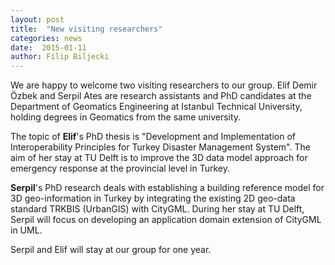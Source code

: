 ```yaml
---
layout: post
title:  "New visiting researchers"
categories: news
date:  2015-01-11
author: Filip Biljecki
---
```


We are happy to welcome two visiting researchers to our group. Elif Demir Özbek and Serpil Ates are research assistants and PhD candidates at the Department of Geomatics Engineering at Istanbul Technical University, holding degrees in Geomatics from the same university.

The topic of **Elif**'s PhD thesis is "Development and Implementation of Interoperability Principles for Turkey Disaster Management System". The aim of her stay at TU Delft is to improve the 3D data model approach for emergency response at the provincial level in Turkey.

**Serpil**'s PhD research deals with establishing a building reference model for 3D geo-information in Turkey by integrating the existing 2D geo-data standard TRKBIS (UrbanGIS) with CityGML. During her stay at TU Delft, Serpil will focus on developing an application domain extension of CityGML in UML. Serpil and Elif will stay at our group for one year.